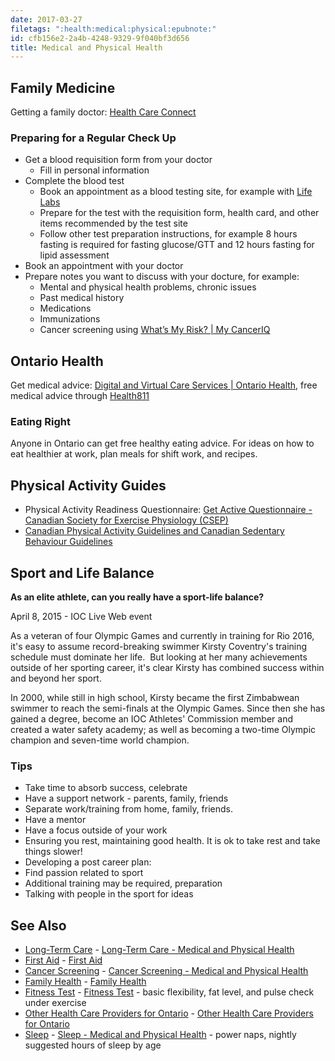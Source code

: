 ```yaml
---
date: 2017-03-27
filetags: ":health:medical:physical:epubnote:"
id: cfb156e2-2a4b-4248-9329-9f040bf3d656
title: Medical and Physical Health
---
```


## Family Medicine

Getting a family doctor: [Health Care
Connect](https://www.ontario.ca/page/find-family-doctor-or-nurse-practitioner)

### Preparing for a Regular Check Up

- Get a blood requisition form from your doctor
  - Fill in personal information
- Complete the blood test
  - Book an appointment as a blood testing site, for example with [Life
    Labs](https://www.lifelabs.com/)
  - Prepare for the test with the requisition form, health card, and
    other items recommended by the test site
  - Follow other test preparation instructions, for example 8 hours
    fasting is required for fasting glucose/GTT and 12 hours fasting for
    lipid assessment
- Book an appointment with your doctor
- Prepare notes you want to discuss with your docture, for example:
  - Mental and physical health problems, chronic issues
  - Past medical history
  - Medications
  - Immunizations
  - Cancer screening using [What’s My Risk? \| My
    CancerIQ](https://www.mycanceriq.ca/Cancers/Risk)

## Ontario Health

Get medical advice: [Digital and Virtual Care Services \| Ontario
Health](https://www.ontariohealth.ca/getting-health-care/digital-virtual-services),
free medical advice through [Health811](https://health811.ontario.ca)

### Eating Right

Anyone in Ontario can get free healthy eating advice. For ideas on how
to eat healthier at work, plan meals for shift work, and recipes.

## Physical Activity Guides

- Physical Activity Readiness Questionnaire: [Get Active Questionnaire -
  Canadian Society for Exercise Physiology
  (CSEP)](https://csep.ca/2021/01/20/pre-screening-for-physical-activity/)
- [Canadian Physical Activity Guidelines and Canadian Sedentary
  Behaviour Guidelines](http://www.csep.ca/)

## Sport and Life Balance

**As an elite athlete, can you really have a sport-life balance?**

April 8, 2015 - IOC Live Web event

As a veteran of four Olympic Games and currently in training for Rio
2016, it's easy to assume record-breaking swimmer Kirsty Coventry's
training schedule must dominate her life.  But looking at her many
achievements outside of her sporting career, it's clear Kirsty has
combined success within and beyond her sport.

In 2000, while still in high school, Kirsty became the first Zimbabwean
swimmer to reach the semi-finals at the Olympic Games. Since then she
has gained a degree, become an IOC Athletes' Commission member and
created a water safety academy; as well as becoming a two-time Olympic
champion and seven-time world champion.

### Tips

- Take time to absorb success, celebrate
- Have a support network - parents, family, friends
- Separate work/training from home, family, friends.
- Have a mentor
- Have a focus outside of your work
- Ensuring you rest, maintaining good health. It is ok to take rest and
  take things slower!
- Developing a post career plan:
- Find passion related to sport
- Additional training may be required, preparation
- Talking with people in the sport for ideas

## See Also

- [Long-Term
  Care](../360-social-services-health-medical-long-term-care) -
  [Long-Term Care - Medical and Physical
  Health](id:44f19aa1-4ef3-4f0a-a5e0-ef64da79c659)
- [First Aid](../610-health-edu-first-aid) - [First
  Aid](id:6cb48881-9290-43dd-945b-efaf6c5a7ecd)
- [Cancer Screening](../610-health-medical-cancer-screening) - [Cancer
  Screening - Medical and Physical
  Health](id:38165ca7-b6dd-4550-8d85-bc72c2e2a40e)
- [Family Health](../610-health-medical-family-health) - [Family
  Health](id:22581bf1-4397-4827-b393-bfec1f840bf5)
- [Fitness Test](../610-health-medical-fitness-test) - [Fitness
  Test](id:b663c559-e626-4080-84e6-2a47ecd89e4c) - basic flexibility,
  fat level, and pulse check under exercise
- [Other Health Care Providers for
  Ontario](../610-health-medical-other-providers-ontario) - [Other
  Health Care Providers for
  Ontario](id:2634cf57-00f7-43c9-af64-56d8078c244f)
- [Sleep](../610-health-medical-sleep) - [Sleep - Medical and Physical
  Health](id:964cb438-cb54-46ba-8a39-403aaca47e88) - power naps, nightly
  suggested hours of sleep by age
